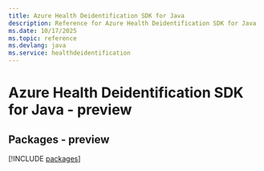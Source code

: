 ```yaml
---
title: Azure Health Deidentification SDK for Java
description: Reference for Azure Health Deidentification SDK for Java
ms.date: 10/17/2025
ms.topic: reference
ms.devlang: java
ms.service: healthdeidentification
---
```

# Azure Health Deidentification SDK for Java - preview
## Packages - preview
[!INCLUDE [packages](health-deidentification-index.md)]